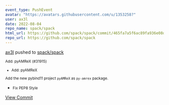 ```yaml
---
event_type: PushEvent
avatar: "https://avatars.githubusercontent.com/u/1353258?"
user: ax3l
date: 2022-08-04
repo_name: spack/spack
html_url: https://github.com/spack/spack/commit/465fa7a5f6ac89fa936e08d70038cf6268b5ba05
repo_url: https://github.com/spack/spack
---
```


<a href='https://github.com/ax3l' target='_blank'>ax3l</a> pushed to <a href='https://github.com/spack/spack' target='_blank'>spack/spack</a>

<small>Add: pyAMReX (#31915)

* Add: pyAMReX

Add the new pybind11 project `pyAMReX` as `py-amrex` package.

* Fix PEP8 Style</small>

<a href='https://github.com/spack/spack/commit/465fa7a5f6ac89fa936e08d70038cf6268b5ba05' target='_blank'>View Commit</a>